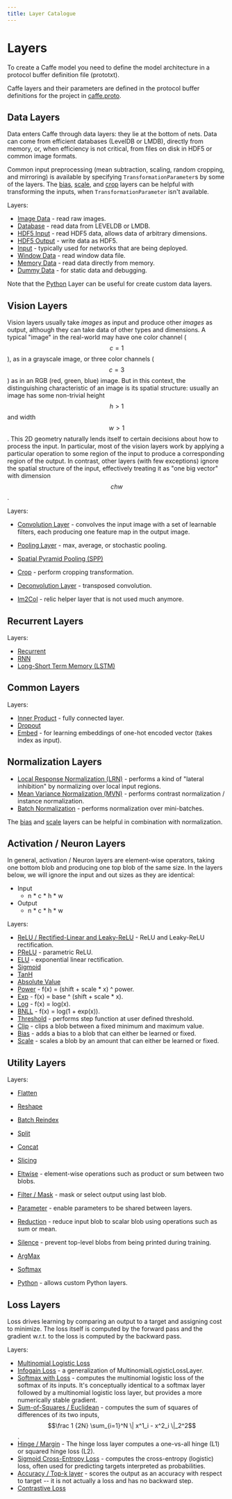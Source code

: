 ```yaml
---
title: Layer Catalogue
---
```


# Layers

To create a Caffe model you need to define the model architecture in a protocol buffer definition file (prototxt).

Caffe layers and their parameters are defined in the protocol buffer definitions for the project in [caffe.proto](https://github.com/BVLC/caffe/blob/master/src/caffe/proto/caffe.proto).

## Data Layers

Data enters Caffe through data layers: they lie at the bottom of nets. Data can come from efficient databases (LevelDB or LMDB), directly from memory, or, when efficiency is not critical, from files on disk in HDF5 or common image formats.

Common input preprocessing (mean subtraction, scaling, random cropping, and mirroring) is available by specifying `TransformationParameter`s by some of the layers.
The [bias](layers/bias.html), [scale](layers/scale.html), and [crop](layers/crop.html) layers can be helpful with transforming the inputs, when `TransformationParameter` isn't available.

Layers:

* [Image Data](layers/imagedata.html) - read raw images.
* [Database](layers/data.html) - read data from LEVELDB or LMDB.
* [HDF5 Input](layers/hdf5data.html) - read HDF5 data, allows data of arbitrary dimensions.
* [HDF5 Output](layers/hdf5output.html) - write data as HDF5.
* [Input](layers/input.html) - typically used for networks that are being deployed.
* [Window Data](layers/windowdata.html) - read window data file.
* [Memory Data](layers/memorydata.html) - read data directly from memory.
* [Dummy Data](layers/dummydata.html) - for static data and debugging.

Note that the [Python](layers/python.html) Layer can be useful for create custom data layers.

## Vision Layers

Vision layers usually take *images* as input and produce other *images* as output, although they can take data of other types and dimensions.
A typical "image" in the real-world may have one color channel ($$c = 1$$), as in a grayscale image, or three color channels ($$c = 3$$) as in an RGB (red, green, blue) image.
But in this context, the distinguishing characteristic of an image is its spatial structure: usually an image has some non-trivial height $$h > 1$$ and width $$w > 1$$.
This 2D geometry naturally lends itself to certain decisions about how to process the input.
In particular, most of the vision layers work by applying a particular operation to some region of the input to produce a corresponding region of the output.
In contrast, other layers (with few exceptions) ignore the spatial structure of the input, effectively treating it as "one big vector" with dimension $$chw$$.

Layers:

* [Convolution Layer](layers/convolution.html) - convolves the input image with a set of learnable filters, each producing one feature map in the output image.
* [Pooling Layer](layers/pooling.html) - max, average, or stochastic pooling.
* [Spatial Pyramid Pooling (SPP)](layers/spp.html)
* [Crop](layers/crop.html) - perform cropping transformation.
* [Deconvolution Layer](layers/deconvolution.html) - transposed convolution.

* [Im2Col](layers/im2col.html) - relic helper layer that is not used much anymore.

## Recurrent Layers

Layers:

* [Recurrent](layers/recurrent.html)
* [RNN](layers/rnn.html)
* [Long-Short Term Memory (LSTM)](layers/lstm.html)

## Common Layers

Layers:

* [Inner Product](layers/innerproduct.html) - fully connected layer.
* [Dropout](layers/dropout.html)
* [Embed](layers/embed.html) - for learning embeddings of one-hot encoded vector (takes index as input).

## Normalization Layers

* [Local Response Normalization (LRN)](layers/lrn.html) - performs a kind of "lateral inhibition" by normalizing over local input regions.
* [Mean Variance Normalization (MVN)](layers/mvn.html) - performs contrast normalization / instance normalization.
* [Batch Normalization](layers/batchnorm.html) - performs normalization over mini-batches.

The [bias](layers/bias.html) and [scale](layers/scale.html) layers can be helpful in combination with normalization.

## Activation / Neuron Layers

In general, activation / Neuron layers are element-wise operators, taking one bottom blob and producing one top blob of the same size. In the layers below, we will ignore the input and out sizes as they are identical:

* Input
    - n * c * h * w
* Output
    - n * c * h * w

Layers:

* [ReLU / Rectified-Linear and Leaky-ReLU](layers/relu.html) - ReLU and Leaky-ReLU rectification.
* [PReLU](layers/prelu.html) - parametric ReLU.
* [ELU](layers/elu.html) - exponential linear rectification.
* [Sigmoid](layers/sigmoid.html)
* [TanH](layers/tanh.html)
* [Absolute Value](layers/absval.html)
* [Power](layers/power.html) - f(x) = (shift + scale * x) ^ power.
* [Exp](layers/exp.html) - f(x) = base ^ (shift + scale * x).
* [Log](layers/log.html) - f(x) = log(x).
* [BNLL](layers/bnll.html) - f(x) = log(1 + exp(x)).
* [Threshold](layers/threshold.html) - performs step function at user defined threshold.
* [Clip](layers/clip.html) - clips a blob between a fixed minimum and maximum value.
* [Bias](layers/bias.html) - adds a bias to a blob that can either be learned or fixed.
* [Scale](layers/scale.html) - scales a blob by an amount that can either be learned or fixed.

## Utility Layers

Layers:

* [Flatten](layers/flatten.html)
* [Reshape](layers/reshape.html)
* [Batch Reindex](layers/batchreindex.html)

* [Split](layers/split.html)
* [Concat](layers/concat.html)
* [Slicing](layers/slice.html)
* [Eltwise](layers/eltwise.html) - element-wise operations such as product or sum between two blobs.
* [Filter / Mask](layers/filter.html) - mask or select output using last blob.
* [Parameter](layers/parameter.html) - enable parameters to be shared between layers.
* [Reduction](layers/reduction.html) - reduce input blob to scalar blob using operations such as sum or mean.
* [Silence](layers/silence.html) - prevent top-level blobs from being printed during training.

* [ArgMax](layers/argmax.html)
* [Softmax](layers/softmax.html)

* [Python](layers/python.html) - allows custom Python layers.

## Loss Layers

Loss drives learning by comparing an output to a target and assigning cost to minimize. The loss itself is computed by the forward pass and the gradient w.r.t. to the loss is computed by the backward pass.

Layers:

* [Multinomial Logistic Loss](layers/multinomiallogisticloss.html)
* [Infogain Loss](layers/infogainloss.html) - a generalization of MultinomialLogisticLossLayer.
* [Softmax with Loss](layers/softmaxwithloss.html) - computes the multinomial logistic loss of the softmax of its inputs. It's conceptually identical to a softmax layer followed by a multinomial logistic loss layer, but provides a more numerically stable gradient.
* [Sum-of-Squares / Euclidean](layers/euclideanloss.html) - computes the sum of squares of differences of its two inputs, $$\frac 1 {2N} \sum_{i=1}^N \| x^1_i - x^2_i \|_2^2$$.
* [Hinge / Margin](layers/hingeloss.html) - The hinge loss layer computes a one-vs-all hinge (L1) or squared hinge loss (L2).
* [Sigmoid Cross-Entropy Loss](layers/sigmoidcrossentropyloss.html) - computes the cross-entropy (logistic) loss, often used for predicting targets interpreted as probabilities.
* [Accuracy / Top-k layer](layers/accuracy.html) - scores the output as an accuracy with respect to target -- it is not actually a loss and has no backward step.
* [Contrastive Loss](layers/contrastiveloss.html)

